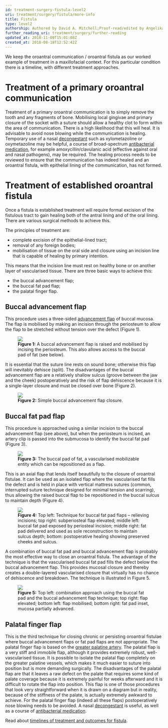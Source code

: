 ```yaml
---
id: treatment-surgery-fistula-level2
uri: treatment/surgery/fistula/more-info
title: Fistula
type: level2
authorship: Authored by David A. Mitchell;Proof-read/edited by Angelika Sebald
further_reading_uri: treatment/surgery/further-reading
updated_at: 2018-11-09T15:01:08Z
created_at: 2018-08-18T12:52:42Z
---
```


<p>We keep the oroantral communication / oroantral fistula as our
    worked example of treatment in a maxillofacial context. For
    this particular condition there is a timeline, with different
    treatment approaches.</p>
<h1 id="treatment-of-a-primary-oroantral-communication">Treatment of a primary oroantral communication</h1>
<p>Treatment of a primary oroantral communication is to simply remove
    the tooth and any fragments of bone. Mobilising local gingivae
    and primary closure of the socket with a suture should allow
    a healthy clot to form within the area of communication.
    There is a high likelihood that this will heal. It is advisable
    to avoid nose blowing while the communication is healing.
    Temporary use of a nasal <a href="/treatment/other/medication/miscellaneous/decongestant">decongestant</a>    such as xylometazoline or oxymetazoline may be helpful, a
    course of broad-spectrum <a href="/treatment/other/medication/infection">antibacterial medication</a>,
    for example amoxycillin/clavulanic acid (effective against
    oral and nasal pathogens), may be required. The healing process
    needs to be reviewed to ensure that the communication has
    indeed healed and an oroantral fistula, with epithelial lining
    of the communication, has not formed.</p>
<h1 id="treatment-of-established-oroantral-fistula">Treatment of established oroantral fistula</h1>
<p>Once a fistula is established treatment will require formal excision
    of the fistulous tract to gain healing both of the antral
    lining and of the oral lining. There are various surgical
    methods to achieve this.</p>
<p>The principles of treatment are:</p>
<ul>
    <li>complete excision of the epithelial-lined tract;</li>
    <li>removal of any foreign bodies;</li>
    <li>mobilisation of tissue on the oral side and closure using
        an incision line that is capable of healing by primary
        intention.</li>
</ul>
<p>This means that the incision line must rest on healthy bone or
    on another layer of vascularised tissue. There are three
    basic ways to achieve this:</p>
<ul>
    <li>the buccal advancement flap;</li>
    <li>the buccal fat pad flap;</li>
    <li>the palatal finger flap.</li>
</ul>
<h2>Buccal advancement flap</h2>
<p>This procedure uses a three-sided <a href="/treatment/surgery/cancer/facial-skin-cancer/more-info">advancement flap</a>    of buccal mucosa. The flap is mobilised by making an incision
    through the periosteum to allow the flap to be stretched
    without tension over the defect (Figure 1).</p>
<figure><img src="/treatment-surgery-fistula-level2-figure1.jpg">
    <figcaption><strong>Figure 1:</strong> A buccal advancement flap is raised
        and mobilised by incising the periosteum. This also allows
        access to the buccal pad of fat (see below).</figcaption>
</figure>
<p>It is essential that the suture line rests on sound bone; otherwise
    this flap will inevitably dehisce (split). The disadvantages
    of the buccal advancement flap are a relatively shallow sulcus
    (groove between the jaw and the cheek) postoperatively and
    the risk of flap dehiscence because it is a single-layer
    closure and must be closed over bone (Figure 2).</p>
<figure><img src="/treatment-surgery-fistula-level2-figure2.jpg">
    <figcaption><strong>Figure 2:</strong> Simple buccal advancement flap
        closure.</figcaption>
</figure>
<h2>Buccal fat pad flap</h2>
<p>This procedure is approached using a similar incision to the
    buccal advancement flap (see above), but when the periosteum
    is incised, an artery clip is passed into the submucosa to
    identify the buccal fat pad (Figure 3).</p>
<figure><img src="/treatment-surgery-fistula-level2-figure3.jpg">
    <figcaption><strong>Figure 3:</strong> The buccal pad of fat, a vascularised
        mobilizable entity which can be repositioned as a flap.</figcaption>
</figure>
<p>This is an axial flap that lends itself beautifully to the closure
    of oroantral fistulae. It can be used as an isolated flap
    where the vascularised fat fills the defect and is held in
    place with vertical mattress sutures (common, interrupted
    suture technique designed for minimal tension and scarring),
    thus allowing the raised buccal flap to be repositioned in
    the buccal sulcus to maintain depth (Figure 4).</p>
<figure><img src="/treatment-surgery-fistula-level2-figure4.jpg">
    <figcaption><strong>Figure 4:</strong> Top left: Technique for buccal
        fat pad flaps – relieving incisions; top right: subperiosteal
        flap elevated; middle left: buccal fat pad exposed by
        periosteal incision; middle right: fat pad delivered
        and used as sole reconstruction to maintain sulcus depth;
        bottom: postoperative healing showing preserved cheeks
        and sulcus.</figcaption>
</figure>
<p>A combination of buccal fat pad and buccal advancement flap is
    probably the most effective way to close an oroantral fistula.
    The advantage of the technique is that the vascularised buccal
    fat pad fills the defect below the buccal advancement flap.
    This provides mucosal closure and thereby creates a double-layered
    vascularised closure that virtually has no chance of dehiscence
    and breakdown. The technique is illustrated in Figure 5.</p>
<figure><img src="/treatment-surgery-fistula-level2-figure5.jpg">
    <figcaption><strong>Figure 5:</strong> Top left: combination approach
        using the buccal fat pad and the buccal advancement flap
        technique; top right: flap elevated; bottom left: flap
        mobilised; bottom right: fat pad inset, mucosa partially
        advanced.</figcaption>
</figure>
<h2>Palatal finger flap</h2>
<p>This is the third technique for closing chronic or persisting
    oroantral fistulae where buccal advancement flaps or fat
    pad flaps are not appropriate. The palatal finger flap is
    based on the <a href="/diagnosis/anatomy">greater palatine artery</a>.
    The palatal flap is a very stiff and immobile flap, although
    it provides extremely robust, well-vascularised tissue. It
    is possible to isolate the palatal flap completely on the
    greater palatine vessels, which makes it much easier to suture
    into position but is more demanding surgically. The disadvantages
    of the palatal flap are that it leaves a raw defect on the
    palate that requires some kind of palate coverage because
    it is extremely painful for weeks afterward and it is difficult
    to rotate the flap into position. This flap is one of those
    procedures that look very straightforward when it is drawn
    on a diagram but in reality, because of the stiffness of
    the palate, is actually extremely awkward to achieve. For
    the palatal finger flap (indeed all these flaps) postoperatively
    nose blowing needs to be avoided. A nasal <a href="/treatment/other/medication/miscellaneous/decongestant">decongestant</a>    is useful, as well as a course of <a href="/treatment/other/medication/infection">antibacterial medication</a>.</p>
<p>Read about <a href="/treatment/timelines/fistula">timelines of treatment and outcomes for fistula</a>.</p>
